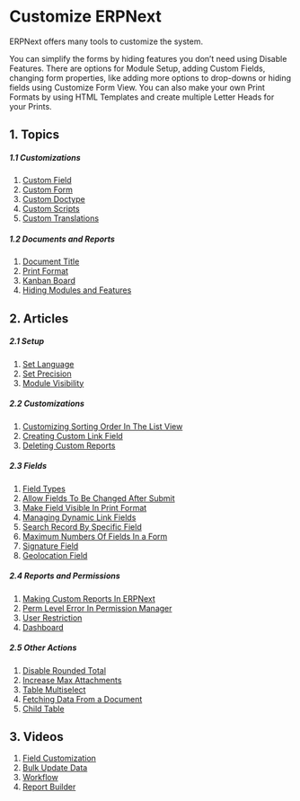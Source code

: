 <!-- add-breadcrumbs -->
# Customize ERPNext

ERPNext offers many tools to customize the system.

You can simplify the forms by hiding features you don’t need using Disable
Features. There are options for Module Setup, adding Custom Fields, changing form properties, like
adding more options to drop-downs or hiding fields using Customize Form View.
You can also make your own Print Formats by using HTML Templates and create
multiple Letter Heads for your Prints.

## 1. Topics
##### 1.1 Customizations
1. [Custom Field](/docs/user/manual/en/customize-erpnext/custom-field)
1. [Custom Form](/docs/user/manual/en/customize-erpnext/customize-form)
1. [Custom Doctype](/docs/user/manual/en/customize-erpnext/custom-doctype)
1. [Custom Scripts](/docs/user/manual/en/customize-erpnext/custom-scripts)
1. [Custom Translations](/docs/user/manual/en/setting-up/print/custom-translations)

##### 1.2 Documents and Reports
1. [Document Title](/docs/user/manual/en/customize-erpnext/document-title)
1. [Print Format](/docs/user/manual/en/customize-erpnext/print-format)
1. [Kanban Board](/docs/user/manual/en/customize-erpnext/kanban-board)
1. [Hiding Modules and Features](/docs/user/manual/en/customize-erpnext/hiding-modules-and-features)

## 2. Articles

##### 2.1 Setup

1. [Set Language](/docs/user/manual/en/customize-erpnext/articles/set-language)
1. [Set Precision](/docs/user/manual/en/customize-erpnext/articles/set-precision)
1. [Module Visibility](/docs/user/manual/en/customize-erpnext/articles/module-visibility)

##### 2.2 Customizations
1. [Customizing Sorting Order In The List View](/docs/user/manual/en/customize-erpnext/articles/customizing-sorting-order-in-the-list-view)
1. [Creating Custom Link Field](/docs/user/manual/en/customize-erpnext/articles/creating-custom-link-field)
1. [Deleting Custom Reports](/docs/user/manual/en/customize-erpnext/articles/deleting-custom-reports)

##### 2.3 Fields
1. [Field Types](/docs/user/manual/en/customize-erpnext/articles/field-types)
1. [Allow Fields To Be Changed After Submit](/docs/user/manual/en/customize-erpnext/articles/allow-fields-to-be-changed-after-submit)
1. [Make Field Visible In Print Format](/docs/user/manual/en/customize-erpnext/articles/make-field-visible-in-print-format)
1. [Managing Dynamic Link Fields](/docs/user/manual/en/customize-erpnext/articles/managing-dynamic-link-fields)
1. [Search Record By Specific Field](/docs/user/manual/en/customize-erpnext/articles/search-record-by-specific-field)
1. [Maximum Numbers Of Fields In a Form](/docs/user/manual/en/customize-erpnext/articles/maximum-numbers-of-fields-in-a-form)
1. [Signature Field](/docs/user/manual/en/customize-erpnext/articles/signature-field)
1. [Geolocation Field](/docs/user/manual/en/customize-erpnext/articles/geolocation-field)

##### 2.4 Reports and Permissions
1. [Making Custom Reports In ERPNext](/docs/user/manual/en/customize-erpnext/articles/making-custom-reports-in-erpnext)
1. [Perm Level Error In Permission Manager](/docs/user/manual/en/customize-erpnext/articles/perm-level-error-in-permission-manager)
1. [User Restriction](/docs/user/manual/en/customize-erpnext/articles/user-restriction)
1. [Dashboard](/docs/user/manual/en/customize-erpnext/dashboard)

##### 2.5 Other Actions
1. [Disable Rounded Total](/docs/user/manual/en/customize-erpnext/articles/disable-rounded-total)
1. [Increase Max Attachments](/docs/user/manual/en/customize-erpnext/articles/increase-max-attachments)
1. [Table Multiselect](/docs/user/manual/en/customize-erpnext/articles/table-multiselect)
1. [Fetching Data From a Document](/docs/user/manual/en/customize-erpnext/articles/fetching-data-from-a-document)
1. [Child Table](/docs/user/manual/en/customize-erpnext/articles/child-table-)

## 3. Videos
1. [Field Customization](/docs/user/videos/learn/field-customization.html)
1. [Bulk Update Data](/docs/user/videos/learn/bulk-update.html)
1. [Workflow](/docs/user/videos/learn/workflow.html)
1. [Report Builder](/docs/user/videos/learn/report-builder.html)